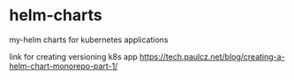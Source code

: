 # helm-charts
my-helm charts for kubernetes applications

link for creating versioning k8s app
https://tech.paulcz.net/blog/creating-a-helm-chart-monorepo-part-1/
